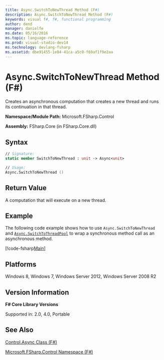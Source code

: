 ```yaml
---
title: Async.SwitchToNewThread Method (F#)
description: Async.SwitchToNewThread Method (F#)
keywords: visual f#, f#, functional programming
author: dend
manager: danielfe
ms.date: 05/16/2016
ms.topic: language-reference
ms.prod: visual-studio-dev14
ms.technology: devlang-fsharp
ms.assetid: dbe91455-1e84-41ca-a5c0-f69af1f9e2aa 
---
```


# Async.SwitchToNewThread Method (F#)

Creates an asynchronous computation that creates a new thread and runs its continuation in that thread.

**Namespace/Module Path:** Microsoft.FSharp.Control

**Assembly:** FSharp.Core (in FSharp.Core.dll)


## Syntax

```fsharp
// Signature:
static member SwitchToNewThread : unit -> Async<unit>

// Usage:
Async.SwitchToNewThread ()
```

## Return Value

A computation that will execute on a new thread.

## Example

The following code example shows how to use `Async.SwitchToNewThread` and [`Async.SwitchToThreadPool`](https://msdn.microsoft.com/library/c2708739-5389-487a-a3c9-490f417bcdc6) to wrap a synchronous method call as an asynchronous method.

[!code-fsharp[Main](~/samples/snippets/fsharp/async-apis/snippet28.fs)]

## Platforms
Windows 8, Windows 7, Windows Server 2012, Windows Server 2008 R2

## Version Information
**F# Core Library Versions**

Supported in: 2.0, 4.0, Portable

## See Also
[Control.Async Class &#40;F&#35;&#41;](Control.Async-Class-%5BFSharp%5D.md)

[Microsoft.FSharp.Control Namespace &#40;F&#35;&#41;](Microsoft.FSharp.Control-Namespace-%5BFSharp%5D.md)
